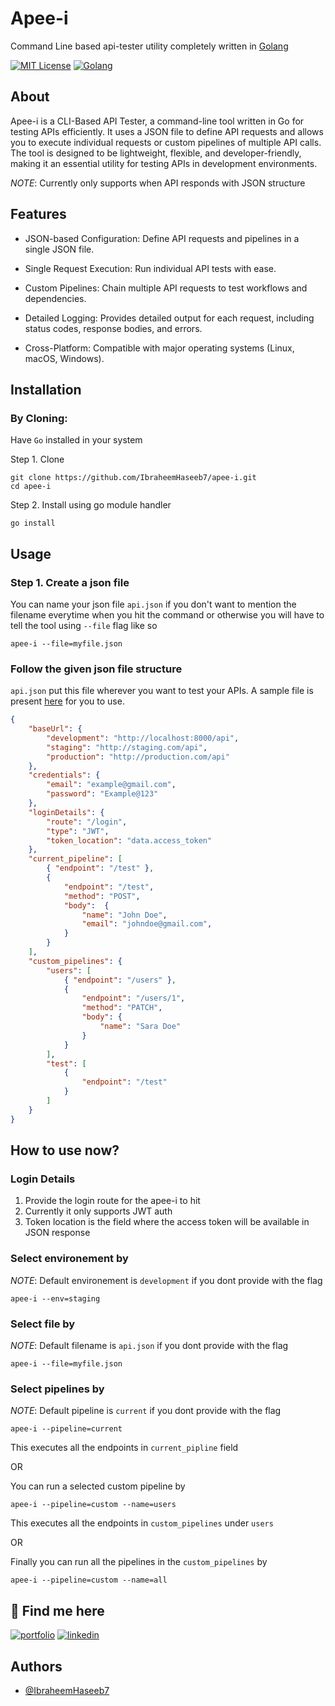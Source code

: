 
# Apee-i

Command Line based api-tester utility completely written in [Golang](https://go.dev)


[![MIT License](https://img.shields.io/badge/License-MIT-green.svg)](https://choosealicense.com/licenses/mit/)
[![Golang](https://img.shields.io/badge/Language-Golang-blue.svg)](https://go.dev)


## About

Apee-i is a CLI-Based API Tester, a command-line tool written in Go for testing APIs efficiently. It uses a JSON file to define API requests and allows you to execute individual requests or custom pipelines of multiple API calls. The tool is designed to be lightweight, flexible, and developer-friendly, making it an essential utility for testing APIs in development environments.

*NOTE*: Currently only supports when API responds with JSON structure
## Features

- JSON-based Configuration: Define API requests and pipelines in a single JSON file.

- Single Request Execution: Run individual API tests with ease.

- Custom Pipelines: Chain multiple API requests to test workflows and dependencies.

- Detailed Logging: Provides detailed output for each request, including status codes, response bodies, and errors.

- Cross-Platform: Compatible with major operating systems (Linux, macOS, Windows).
## Installation

### By Cloning:

Have `Go` installed in your system

Step 1. Clone
```
git clone https://github.com/IbraheemHaseeb7/apee-i.git
cd apee-i
```

Step 2. Install using go module handler
```
go install
```



## Usage

### Step 1. Create a json file
You can name your json file `api.json` if you don't want to mention the filename everytime when you hit the command or otherwise you will have to tell the tool using `--file` flag like so
```
apee-i --file=myfile.json
```

### Follow the given json file structure
`api.json` put this file wherever you want to test your APIs. A sample file is present [here](https://github.com/IbraheemHaseeb7/apee-i/example/api.json) for you to use.


```json
{
	"baseUrl": {
		"development": "http://localhost:8000/api",
		"staging": "http://staging.com/api",
		"production": "http://production.com/api"
	},
	"credentials": {
		"email": "example@gmail.com",
		"password": "Example@123"
	},
	"loginDetails": {
		"route": "/login",
		"type": "JWT",
		"token_location": "data.access_token"
	},
	"current_pipeline": [
		{ "endpoint": "/test" },
		{
			"endpoint": "/test",
			"method": "POST",
			"body":  {
                "name": "John Doe",
                "email": "johndoe@gmail.com",
			}
		}
	],
	"custom_pipelines": {
		"users": [
			{ "endpoint": "/users" },
			{ 
                "endpoint": "/users/1",
                "method": "PATCH",
                "body": {
                    "name": "Sara Doe"
                }
            }
		],
		"test": [
			{
				"endpoint": "/test"
			}
		]
	}
}
```

## How to use now?

### Login Details

1. Provide the login route for the apee-i to hit
2. Currently it only supports JWT auth
3. Token location is the field where the access token will be available in JSON response

### Select environement by

*NOTE*: Default environement is `development` if you dont provide with the flag

```
apee-i --env=staging
```

### Select file by

*NOTE*: Default filename is `api.json` if you dont provide with the flag

```
apee-i --file=myfile.json
```

### Select pipelines by

*NOTE*: Default pipeline is `current` if you dont provide with the flag

```
apee-i --pipeline=current
```
This executes all the endpoints in `current_pipline` field

OR 

You can run a selected custom pipeline by
```
apee-i --pipeline=custom --name=users
```
This executes all the endpoints in `custom_pipelines` under `users`

OR 

Finally you can run all the pipelines in the `custom_pipelines` by
```
apee-i --pipeline=custom --name=all
```
## 🔗 Find me here
[![portfolio](https://img.shields.io/badge/my_portfolio-000?style=for-the-badge&logo=ko-fi&logoColor=white)](https://ibraheemh.vercel.app/)
[![linkedin](https://img.shields.io/badge/linkedin-0A66C2?style=for-the-badge&logo=linkedin&logoColor=white)](https://www.linkedin.com/in/ibraheemhaseeb7)


## Authors

- [@IbraheemHaseeb7](https://www.github.com/IbraheemHaseeb7)

